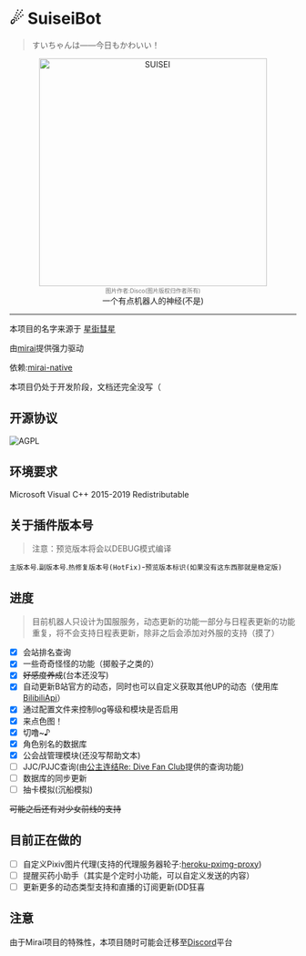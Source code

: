 # ☄ SuiseiBot
> すいちゃんは——今日もかわいい！
<div align="center">
   	<img width="400" src="https://i.loli.net/2020/08/28/VqPKcFN6m3oZ5bB.png" alt="SUISEI">
    </br>
    <font size="-6" color="#707070">
        图片作者:Disco(图片版权归作者所有)
	</font></br>
一个有点机器人的神经(不是)</br>
</div>

-----

本项目的名字来源于 [星街彗星](https://space.bilibili.com/9034870)

由[mirai](https://github.com/mamoe/mirai)提供强力驱动

依赖:[mirai-native](https://github.com/iTXTech/mirai-native)

本项目仍处于开发阶段，文档还完全没写（

## 开源协议

![AGPL](https://img.shields.io/github/license/CBGan/SuiseiBot?style=for-the-badge)

## 环境要求

Microsoft Visual C++ 2015-2019 Redistributable

## 关于插件版本号

> 注意：预览版本将会以DEBUG模式编译

`主版本号`.`副版本号`.`热修复版本号(HotFix)`-`预览版本标识(如果没有这东西那就是稳定版)`

## 进度

>  目前机器人只设计为国服服务，动态更新的功能一部分与日程表更新的功能重复，将不会支持日程表更新，除非之后会添加对外服的支持（摸了）

- [x] 会站排名查询
- [x] 一些奇奇怪怪的功能（掷骰子之类的）
- [x] ~~好感度养成~~(台本还没写)
- [x] 自动更新B站官方的动态，同时也可以自定义获取其他UP的动态（使用库[BilibiliApi](https://github.com/CBGan/BilibiliApi)）
- [x] 通过配置文件来控制log等级和模块是否启用
- [x] 来点色图！
- [x] 切噜~♪
- [x] 角色别名的数据库
- [x] 公会战管理模块(还没写帮助文本)
- [ ] JJC/PJJC查询(由[公主连结Re: Dive Fan Club](https://pcrdfans.com/)提供的查询功能)
- [ ] 数据库的同步更新
- [ ] 抽卡模拟(沉船模拟)

~~可能之后还有对少女前线的支持~~

## 目前正在做的

- [ ] 自定义Pixiv图片代理(支持的代理服务器轮子:[heroku-pximg-proxy](https://github.com/Tsuk1ko/heroku-pximg-proxy))
- [ ] 提醒买药小助手（其实是个定时小功能，可以自定义发送的内容）
- [ ] 更新更多的动态类型支持和直播的订阅更新(DD狂喜

## 注意

由于Mirai项目的特殊性，本项目随时可能会迁移至[Discord](https://discord.com/)平台
